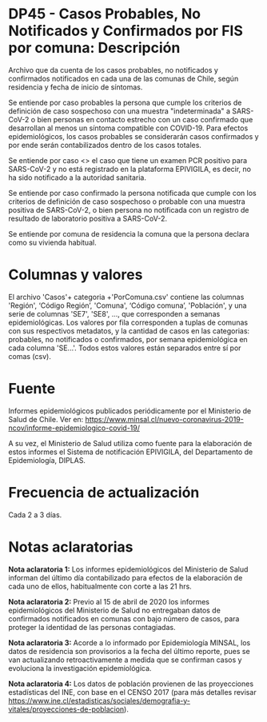 # DP45 - Casos Probables, No Notificados y Confirmados por FIS por comuna: Descripción
Archivo que da cuenta de los casos probables, no notificados y confirmados notificados en cada una de las comunas de Chile, según residencia y fecha de inicio de síntomas.

Se entiende por caso probables la persona que cumple los criterios de definición de caso sospechoso con una muestra "indeterminada" a SARS-CoV-2 o bien personas en contacto estrecho con un caso confirmado que desarrollan al menos un síntoma compatible con COVID-19. Para efectos epidemiológicos, los casos probables se considerarán casos confirmados y por ende serán contabilizados dentro de los casos totales. 

Se entiende por caso <<no notificado>> el caso que tiene un examen PCR positivo para SARS-CoV-2 y no está registrado en la plataforma EPIVIGILA, es decir, no ha sido notificado a la autoridad sanitaria.

Se entiende por caso confirmado la persona notificada que cumple con los criterios de definición de caso sospechoso o probable con una muestra positiva de SARS-CoV-2, o bien persona no notificada con un registro de resultado de laboratorio positiva a SARS-CoV-2.

Se entiende por comuna de residencia la comuna que la persona declara como su vivienda habitual. 

# Columnas y valores
El archivo 'Casos'+ categoria +'PorComuna.csv' contiene las columnas 'Región', ‘Código Región’, 'Comuna', ‘Código comuna’, 'Población', y una serie de columnas 'SE7', 'SE8', ..., que corresponden a semanas epidemiológicas. Los valores por fila corresponden a tuplas de comunas con sus respectivos metadatos, y la cantidad de casos en las categorias: probables, no notificados o confirmados, por semana epidemiológica en cada columna 'SE...'. Todos estos valores están separados entre sí por comas (csv).

# Fuente
Informes epidemiológicos publicados periódicamente por el Ministerio de Salud de Chile. Ver en:
https://www.minsal.cl/nuevo-coronavirus-2019-ncov/informe-epidemiologico-covid-19/

A su vez, el Ministerio de Salud utiliza como fuente para la elaboración de estos informes el Sistema de notificación EPIVIGILA, del Departamento de Epidemiología, DIPLAS. 

# Frecuencia de actualización

Cada 2 a 3 días.

# Notas aclaratorias

**Nota aclaratoria 1:** Los informes epidemiológicos del Ministerio de Salud informan del último día contabilizado para efectos de la elaboración de cada uno de ellos, habitualmente con corte a las 21 hrs. 

**Nota aclaratoria 2:** Previo al 15 de abril de 2020 los informes epidemiológicos del Ministerio de Salud no entregaban datos de confirmados notificados en comunas con bajo número de casos, para proteger la identidad de las personas contagiadas. 

**Nota aclaratoria 3:** Acorde a lo informado por Epidemiología MINSAL, los datos de residencia son provisorios a la fecha del último reporte, pues se van actualizando retroactivamente a medida que se confirman casos y evoluciona la investigación epidemiológica.

**Nota aclaratoria 4:** Los datos de población provienen de las proyecciones estadísticas del INE, con base en el CENSO 2017 (para más detalles revisar https://www.ine.cl/estadisticas/sociales/demografia-y-vitales/proyecciones-de-poblacion).
